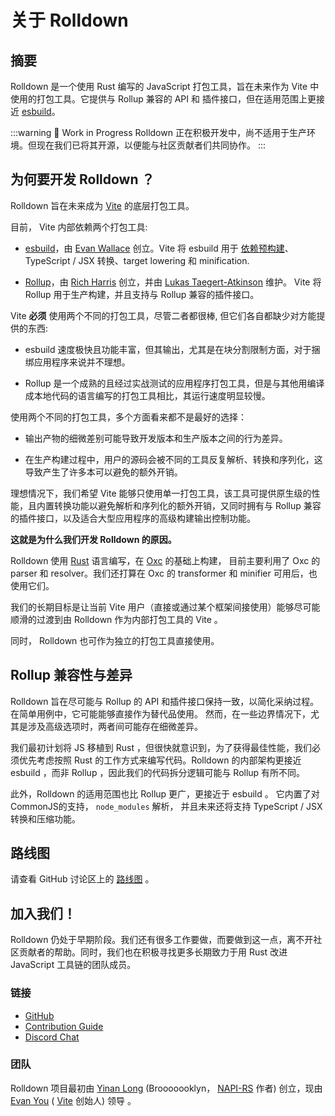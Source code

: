 <script setup>
import { VPTeamMembers } from 'vitepress/theme'

const members = [
  {
    avatar: 'https://www.github.com/yyx990803.png',
    name: 'Evan You',
    links: [
      { icon: 'github', link: 'https://github.com/yyx990803' },
      { icon: 'twitter', link: 'https://twitter.com/youyuxi' }
    ]
  },
  {
    avatar: 'https://www.github.com/Brooooooklyn.png',
    name: 'Yinan Long (Brooooooklyn)',
    links: [
      { icon: 'github', link: 'https://github.com/Brooooooklyn' },
      { icon: 'twitter', link: 'https://twitter.com/Brooooook_lyn' }
    ]
  },
  {
    avatar: 'https://www.github.com/hyf0.png',
    name: 'Yunfei He',
    links: [
      { icon: 'github', link: 'https://github.com/hyf0' },
      { icon: 'twitter', link: 'https://twitter.com/_hyf0' }
    ]
  },
  {
    avatar: 'https://www.github.com/underfin.png',
    name: 'Kui Li (underfin)',
    links: [
      { icon: 'github', link: 'https://github.com/underfin' }
    ]
  }
]
</script>

# 关于 Rolldown

## 摘要

Rolldown 是一个使用 Rust 编写的 JavaScript 打包工具，旨在未来作为 Vite 中使用的打包工具。它提供与 Rollup 兼容的 API 和 插件接口，但在适用范围上更接近 [esbuild](https://github.com/evanw/esbuild)。

:::warning 🚧 Work in Progress
Rolldown 正在积极开发中，尚不适用于生产环境。但现在我们已将其开源，以便能与社区贡献者们共同协作。
:::

## 为何要开发 Rolldown ？

Rolldown 旨在未来成为 [Vite](https://vitejs.dev/) 的底层打包工具。

目前， Vite 内部依赖两个打包工具:

- [esbuild](https://github.com/evanw/esbuild)，由 [Evan Wallace](https://github.com/evanw) 创立。Vite 将 esbuild 用于 [依赖预构建](https://cn.vitejs.dev/guide/dep-pre-bundling)、TypeScript / JSX 转换、target lowering 和 minification.

- [Rollup](https://github.com/rollup/rollup)，由 [Rich Harris](https://github.com/Rich-Harris) 创立，并由 [Lukas Taegert-Atkinson](https://github.com/lukastaegert) 维护。 Vite 将 Rollup 用于生产构建，并且支持与 Rollup 兼容的插件接口。

Vite **必须** 使用两个不同的打包工具，尽管二者都很棒, 但它们各自都缺少对方能提供的东西:

- esbuild 速度极快且功能丰富，但其输出，尤其是在块分割限制方面，对于捆绑应用程序来说并不理想。

- Rollup 是一个成熟的且经过实战测试的应用程序打包工具，但是与其他用编译成本地代码的语言编写的打包工具相比，其运行速度明显较慢。

使用两个不同的打包工具，多个方面看来都不是最好的选择：

- 输出产物的细微差别可能导致开发版本和生产版本之间的行为差异。

- 在生产构建过程中，用户的源码会被不同的工具反复解析、转换和序列化，这导致产生了许多本可以避免的额外开销。

理想情况下，我们希望 Vite 能够只使用单一打包工具，该工具可提供原生级的性能，且内置转换功能以避免解析和序列化的额外开销，又同时拥有与 Rollup 兼容的插件接口，以及适合大型应用程序的高级构建输出控制功能。

**这就是为什么我们开发 Rolldown 的原因。**

Rolldown 使用 [Rust](https://www.rust-lang.org/) 语言编写，在 [Oxc](https://oxc-project.github.io/) 的基础上构建， 目前主要利用了 Oxc 的 parser 和 resolver。我们还打算在 Oxc 的 transformer 和 minifier 可用后，也使用它们。

我们的长期目标是让当前 Vite 用户（直接或通过某个框架间接使用）能够尽可能顺滑的过渡到由 Rolldown 作为内部打包工具的 Vite 。

同时， Rolldown 也可作为独立的打包工具直接使用。

## Rollup 兼容性与差异

Rolldown 旨在尽可能与 Rollup 的 API 和插件接口保持一致，以简化采纳过程。 在简单用例中，它可能能够直接作为替代品使用。 然而，在一些边界情况下，尤其是涉及高级选项时，两者间可能存在细微差异。

我们最初计划将 JS 移植到 Rust ，但很快就意识到，为了获得最佳性能，我们必须优先考虑按照 Rust 的工作方式来编写代码。Rolldown 的内部架构更接近 esbuild ，而非 Rollup ，因此我们的代码拆分逻辑可能与 Rollup 有所不同。

此外，Rolldown 的适用范围也比 Rollup 更广，更接近于 esbuild 。 它内置了对CommonJS的支持， `node_modules` 解析， 并且未来还将支持 TypeScript / JSX 转换和压缩功能。

## 路线图

请查看 GitHub 讨论区上的 [路线图](https://github.com/rolldown-rs/rolldown/discussions/153) 。

## 加入我们！

Rolldown 仍处于早期阶段。我们还有很多工作要做，而要做到这一点，离不开社区贡献者的帮助。同时，我们也在积极寻找更多长期致力于用 Rust 改进 JavaScript 工具链的团队成员。

### 链接

- [GitHub](https://github.com/rolldown-rs/rolldown)
- [Contribution Guide](/contrib-guide/)
- [Discord Chat](https://discord.gg/vsZxvsfgC5)

### 团队

Rolldown 项目最初由 [Yinan Long](https://github.com/Brooooooklyn) (Brooooooklyn， [NAPI-RS](https://napi.rs/) 作者) 创立，现由 [Evan You](https://github.com/yyx990803) ( [Vite](https://vitejs.dev/) 创始人) 领导 。

<VPTeamMembers size="small" :members="members" />
